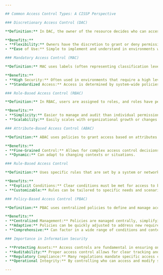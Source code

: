 ```yaml
---

## Common Access Control Types: A CISSP Perspective

### Discretionary Access Control (DAC)

**Definition:** In DAC, the owner of the resource decides who can access it and what permissions they have.

**Benefits:**
- **Flexibility:** Owners have the discretion to grant or deny permissions as they see fit.
- **Ease of Use:** Simple to implement and understand in environments with fewer security requirements.

### Mandatory Access Control (MAC)

**Definition:** MAC uses labels (often representing classification levels) attached to both users and resources. Access decisions are made based on those labels.

**Benefits:**
- **High Security:** Often used in environments that require a high level of security, like military systems.
- **Standardized Access:** Access is determined by system-wide policies, not individual users.

### Role-Based Access Control (RBAC)

**Definition:** In RBAC, users are assigned to roles, and roles have permissions associated with them. Users inherit the permissions of their roles.

**Benefits:**
- **Simplicity:** Easier to manage and audit than individual permissions for each user.
- **Scalability:** Easily scales with organizational growth or changes.

### Attribute-Based Access Control (ABAC)

**Definition:** ABAC uses policies to grant access based on attributes of the user, the resource, and environmental factors.

**Benefits:**
- **Fine-Grained Control:** Allows for complex access control decisions based on multiple attributes.
- **Dynamic:** Can adapt to changing contexts or situations.

### Rule-Based Access Control

**Definition:** Uses specific rules that are set by a system or network administrator to determine access.

**Benefits:**
- **Explicit Conditions:** Clear conditions must be met for access to be granted.
- **Customizable:** Rules can be tailored to specific needs and scenarios.

### Policy-Based Access Control (PBAC)

**Definition:** PBAC uses centralized policies to define and manage access controls. These policies are more abstract and can encompass user attributes, resources, operations, and even environmental conditions.

**Benefits:**
- **Centralized Management:** Policies are managed centrally, simplifying updates and ensuring consistency.
- **Adaptive:** Policies can be quickly adjusted to address new requirements or threats.
- **Comprehensive:** Can factor in a wide range of conditions and contexts to make access decisions.

### Importance in Information Security

- **Protecting Assets:** Access controls are fundamental in ensuring only authorized individuals can access or modify assets.
- **Auditability:** Proper access control allows for clear tracking and auditing of who accessed what and when.
- **Regulatory Compliance:** Many regulations mandate specific access control measures to ensure data protection and privacy.
- **Operational Integrity:** By controlling who can access and modify systems and data, access controls help maintain the operational integrity of an organization.

---
```


